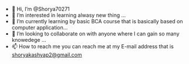 - 👋 Hi, I’m @Shorya70271
- 👀 I’m interested in learning  alwasy new thing  ...
- 🌱 I’m currently learning  by basic BCA course that is basically based on computer application...
- 💞️ I’m looking to collaborate on with anyone where I can gain so  many knowedege ...
- 📫 How to reach me  you can reach me at my E-mail address  that is shoryakashyap2@gmail.com 

<!---
Shorya70271/Shorya70271 is a ✨ special ✨ repository because its `README.md` (this file) appears on your GitHub profile.
You can click the Preview link to take a look at your changes.
--->
